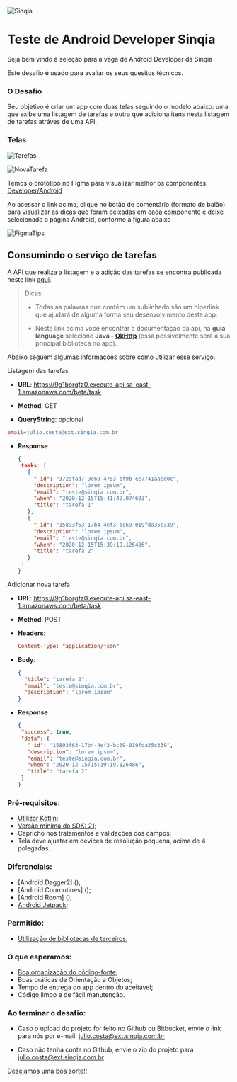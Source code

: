 ![Sinqia](https://www.sinqia.com.br/wp-content/themes/mziq_sinqia_insti/img/logotipo-laranja.png)





# Teste de Android Developer Sinqia

Seja bem vindo à seleção para a vaga de Android Developer da Sinqia

Este desafio é usado para avaliar os seus quesitos técnicos.



### O Desafio

Seu objetivo é criar um app com duas telas seguindo o modelo abaixo: uma que exibe uma listagem de tarefas e outra que adiciona itens nesta listagem de tarefas atráves de uma API.



### Telas



![Tarefas](https://github.com/sinqia/teste-android/blob/master/images/Tarefas.png)




![NovaTarefa](https://github.com/sinqia/teste-android/blob/master/images/NovaTarefa.png)



Temos o protótipo no Figma para visualizar melhor os componentes: [Developer/Android](https://www.figma.com/file/tj9EOuijFs5JZ3ZNNktLYD/Developer?node-id=0%3A1)



Ao acessar o link acima, clique no botão de comentário (formato de balão) para visualizar as dicas que foram deixadas em cada componente e deixe selecionado a página Android, conforme a figura abaixo

![FigmaTips](https://github.com/sinqia/teste-android/blob/master/images/FigmaTips.png)



## Consumindo o serviço de tarefas

A API que realiza a listagem e a adição das tarefas se encontra publicada neste link [aqui](https://documenter.getpostman.com/view/11090068/Szf3YpTy?version=latest).

> Dicas: 
>
> - Todas as palavras que contém um sublinhado são um hiperlink que ajudará de alguma forma seu desenvolvimento deste app.
>
> - Neste link acima você encontrar a documentação da api, na **guia language** selecione **Java - [OkHttp](https://square.github.io/okhttp)**  (essa possivelmente será a sua principal biblioteca no app).



Abaixo seguem algumas informações sobre como utilizar esse serviço.



Listagem das tarefas

 - **URL**:  https://9g1borgfz0.execute-api.sa-east-1.amazonaws.com/beta/task

 - **Method**: GET

 - **QueryString**: opcional

```ini
email=julio.costa@ext.sinqia.com.br
```

 - **Response**
   
    ```json
    {
     tasks: [
       {
         "_id": "372efad7-9c69-4753-bf9b-ee7741aaed0c",
         "description": "lorem ipsum",
         "email": "teste@sinqia.com.br",
         "when": "2020-12-15T15:41:49.074693",
         "title": "tarefa 1"
       },
       {
         "_id": "15893f63-17b4-4ef3-bc69-019fda35c339",
         "description": "lorem ipsum",
         "email": "teste@sinqia.com.br",
         "when": "2020-12-15T15:39:19.126486",
         "title": "tarefa 2"
       }
     ] 
    }
    ```





Adicionar nova tarefa

 - **URL**:  https://9g1borgfz0.execute-api.sa-east-1.amazonaws.com/beta/task

 - **Method**: POST

 - **Headers**:

   ```ini
   Content-Type: "application/json"
   ```

 - **Body**:

   ```json
   {
     "title": "tarefa 2",
     "email": "teste@sinqia.com.br",
     "description": "lorem ipsum"
   }
   ```

 - **Response**

   ```json
   {
    "success": true,
    "data": {
      "_id": "15893f63-17b4-4ef3-bc69-019fda35c339",
      "description": "lorem ipsum",
      "email": "teste@sinqia.com.br",
      "when": "2020-12-15T15:39:19.126486",
      "title": "tarefa 2"
    } 
   }
   ```



### Pré-requisitos:
 
 - [Utilizar Kotlin](https://kotlinlang.org/docs/reference/android-overview.html);
 - [Versão mínima do SDK: 21](https://developer.android.com/about/dashboards);
 - Capricho nos tratamentos e validações dos campos;
 - Tela deve ajustar em devices de resolução pequena, acima de 4 polegadas.



### Diferenciais:

 - [Android Dagger2] ();
 - [Android Couroutines] ();
 - [Android Room] ();
 - [Android Jetpack](https://developer.android.com/jetpack);
 
 
 
### Permitido:

 - [Utilização de bibliotecas de terceiros](https://developer.android.com/studio/build/dependencies?hl=pt-br);




### O que esperamos:

 - [Boa organização do código-fonte](https://developer.android.com/guide);
 - Boas práticas de Orientação a Objetos;
 - Tempo de entrega do app dentro do aceitável;
 - Código limpo e de fácil manutenção.





### Ao terminar o desafio:

- Caso o upload do projeto for feito no Github ou Bitbucket, envie o link para nós por e-mail: julio.costa@ext.sinqia.com.br

 
- Caso não tenha conta no Github, envie o zip do projeto para julio.costa@ext.sinqia.com.br


Desejamos uma boa sorte!!

